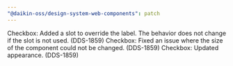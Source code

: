 ```yaml
---
"@daikin-oss/design-system-web-components": patch
---
```


Checkbox: Added a slot to override the label. The behavior does not change if the slot is not used. (DDS-1859)
Checkbox: Fixed an issue where the size of the component could not be changed. (DDS-1859)
Checkbox: Updated appearance. (DDS-1859)
